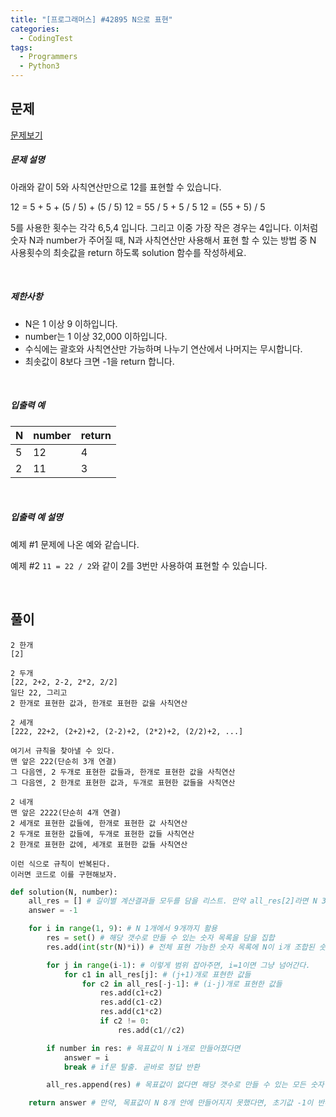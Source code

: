 ```yaml
---
title: "[프로그래머스] #42895 N으로 표현"
categories:	
  - CodingTest  
tags:
  - Programmers  
  - Python3
---
```


## 문제

[문제보기](https://programmers.co.kr/learn/courses/30/lessons/42895)

##### 문제 설명

아래와 같이 5와 사칙연산만으로 12를 표현할 수 있습니다.

12 = 5 + 5 + (5 / 5) + (5 / 5)
12 = 55 / 5 + 5 / 5
12 = (55 + 5) / 5

5를 사용한 횟수는 각각 6,5,4 입니다. 그리고 이중 가장 작은 경우는 4입니다.
이처럼 숫자 N과 number가 주어질 때, N과 사칙연산만 사용해서 표현 할 수 있는 방법 중 N 사용횟수의 최솟값을 return 하도록 solution 함수를 작성하세요.

<br>

##### 제한사항

- N은 1 이상 9 이하입니다.
- number는 1 이상 32,000 이하입니다.
- 수식에는 괄호와 사칙연산만 가능하며 나누기 연산에서 나머지는 무시합니다.
- 최솟값이 8보다 크면 -1을 return 합니다.

<br>

##### 입출력 예

| N    | number | return |
| ---- | ------ | ------ |
| 5    | 12     | 4      |
| 2    | 11     | 3      |

<br>

##### 입출력 예 설명

예제 #1
문제에 나온 예와 같습니다.

예제 #2
`11 = 22 / 2`와 같이 2를 3번만 사용하여 표현할 수 있습니다.

<br>

## 풀이

```
2 한개
[2]

2 두개
[22, 2+2, 2-2, 2*2, 2/2]
일단 22, 그리고
2 한개로 표현한 값과, 한개로 표현한 값을 사칙연산

2 세개
[222, 22+2, (2+2)+2, (2-2)+2, (2*2)+2, (2/2)+2, ...]

여기서 규칙을 찾아낼 수 있다.
맨 앞은 222(단순히 3개 연결)
그 다음엔, 2 두개로 표현한 값들과, 한개로 표현한 값을 사칙연산
그 다음엔, 2 한개로 표현한 값과, 두개로 표현한 값들을 사칙연산

2 네개
맨 앞은 2222(단순히 4개 연결)
2 세개로 표현한 값들에, 한개로 표현한 값 사칙연산
2 두개로 표현한 값들에, 두개로 표현한 값들 사칙연산
2 한개로 표현한 값에, 세개로 표현한 값들 사칙연산

이런 식으로 규칙이 반복된다.
이러면 코드로 이를 구현해보자.
```

```python
def solution(N, number):
    all_res = [] # 길이별 계산결과들 모두를 담을 리스트. 만약 all_res[2]라면 N 3개로 표현 가능한 모든 숫자들의 배열
    answer = -1

    for i in range(1, 9): # N 1개에서 9개까지 활용
        res = set() # 해당 갯수로 만들 수 있는 숫자 목록을 담을 집합
        res.add(int(str(N)*i)) # 전체 표현 가능한 숫자 목록에 N이 i개 조합된 숫자를 추가 # ex. 2, 22, 222, ...

        for j in range(i-1): # 이렇게 범위 잡아주면, i=1이면 그냥 넘어간다.
            for c1 in all_res[j]: # (j+1)개로 표현한 값들
                for c2 in all_res[-j-1]: # (i-j)개로 표현한 값들
                    res.add(c1+c2)
                    res.add(c1-c2)
                    res.add(c1*c2)
                    if c2 != 0:
                        res.add(c1//c2)

        if number in res: # 목표값이 N i개로 만들어졌다면
            answer = i
            break # if문 탈출. 곧바로 정답 반환

        all_res.append(res) # 목표값이 없다면 해당 갯수로 만들 수 있는 모든 숫자 목록을 전체 목록에 추가해줌

    return answer # 만약, 목표값이 N 8개 안에 만들어지지 못했다면, 초기값 -1이 반환될 것
```



